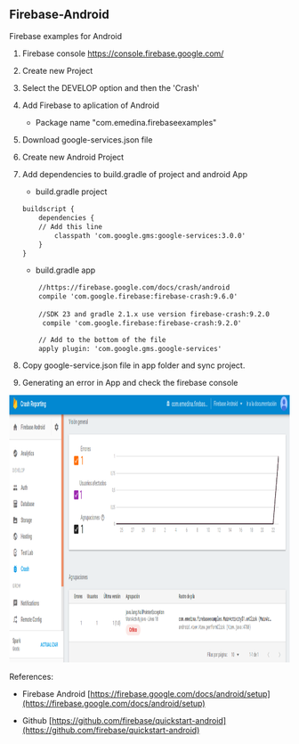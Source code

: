 ## Firebase-Android
Firebase examples for Android

1. Firebase console https://console.firebase.google.com/
2. Create new Project 
3. Select the DEVELOP option and then the 'Crash' 
4. Add Firebase to aplication of Android
	- Package name "com.emedina.firebaseexamples"
5. Download google-services.json file
6. Create new Android Project
7. Add dependencies to build.gradle of project and android App

	- build.gradle project
	```
	buildscript {
  		dependencies {
    	// Add this line
    		classpath 'com.google.gms:google-services:3.0.0'
  		}
	}
	```

	- build.gradle app
	
	```
		//https://firebase.google.com/docs/crash/android
		compile 'com.google.firebase:firebase-crash:9.6.0'
		
		//SDK 23 and gradle 2.1.x use version firebase-crash:9.2.0
		 compile 'com.google.firebase:firebase-crash:9.2.0'
	```

	```...
		// Add to the bottom of the file
		apply plugin: 'com.google.gms.google-services'

	```
8. Copy google-service.json file in app folder and sync project.
9. Generating an error in App and check the firebase console 

  <img src="https://github.com/emedinaa/Firebase-Android/blob/master/screenshot.png" height="480">
  
References:
	
- Firebase Android [https://firebase.google.com/docs/android/setup](https://firebase.google.com/docs/android/setup)
	
- Github [https://github.com/firebase/quickstart-android](https://github.com/firebase/quickstart-android)
